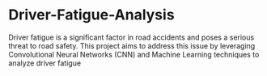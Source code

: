 # Driver-Fatigue-Analysis
Driver fatigue is a significant factor in road accidents and poses a serious threat to road safety. This project aims to address this issue by leveraging Convolutional Neural Networks (CNN) and Machine Learning techniques to analyze driver fatigue
